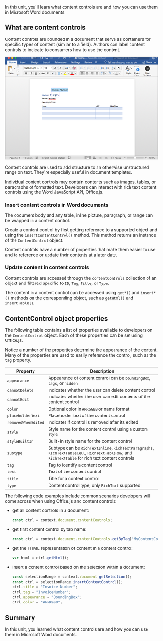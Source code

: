 In this unit, you'll learn what content controls are and how you can use them in Microsoft Word documents.

## What are content controls

Content controls are bounded in a document that serve as containers for specific types of content (similar to a field). Authors can label content controls to indicate to consumers how to use the content.

![Screenshot of a content control in a Word document](../media/06-content-controls.png)

Content controls are used to add structure to an otherwise unstructured range on text. They're especially useful in document templates.

Individual content controls may contain contents such as images, tables, or paragraphs of formatted text. Developers can interact with rich text content controls using the Word JavaScript API, Office.js.

### Insert content controls in Word documents

The document body and any table, inline picture, paragraph, or range can be wrapped in a content control.

Create a content control by first getting reference to a supported object and using the `insertContentControl()` method. This method returns an instance of the `ContentControl` object.

Content controls have a number of properties that make them easier to use and to reference or update their contents at a later date.

### Update content in content controls

Content controls are accessed through the `contentControls` collection of an object and filtered specific to `ID`, `Tag`, `Title`, or `Type`.

The content in a content control can be accessed using `get*()` and `insert*()` methods on the corresponding object, such as `getHtml()` and `insertTable()`.

## ContentControl object properties

The following table contains a list of properties available to developers on the `ContentControl` object. Each of these properties can be set using Office.js.

Notice a number of the properties determine the appearance of the content. Many of the properties are used to easily reference the control, such as the `tag` property.

|      Property       |                                                                    Description                                                                     |
| ------------------- | -------------------------------------------------------------------------------------------------------------------------------------------------- |
| `appearance`        | Appearance of content control can be `boundingBox`, `tags`, or `hidden`                                                                            |
| `cannotDelete`      | Indicates whether the user can delete content control                                                                                              |
| `cannotEdit`        | Indicates whether the user can edit contents of the content control                                                                                |
| `color`             | Optional color in `#RRGGBB` or name format                                                                                                         |
| `placeholderText`   | Placeholder text of the content control                                                                                                            |
| `removedWhenEdited` | Indicates if control is removed after its edited                                                                                                   |
| `style`             | Style name for the content control using a custom style                                                                                            |
| `styleBuiltIn`      | Built-in style name for the content control                                                                                                        |
| `subtype`           | Subtype can be `RichTextInline`, `RichTextParagraphs`, `RichTextTableCell`, `RichTextTableRow`, and `RichTextTable` for rich text content controls |
| `tag`               | Tag to identify a content control                                                                                                                  |
| `text`              | Text of the content control                                                                                                                        |
| `title`             | Title for a content control                                                                                                                        |
| `type`              | Content control type, only `RichText` supported                                                                                                    |

The following code examples include common scenarios developers will come across when using Office.js and content controls:

- get all content controls in a document:

    ```javascript
    const ctrl = context.document.contentControls;
    ```

- get first content control by tab name:

    ```javascript
    const ctrl = context.document.contentControls.getByTag("MyContentControl").getFirst();
    ```

- get the HTML representation of content in a content control:

    ```javascript
    var html = ctrl.getHtml();
    ```

- insert a content control based on the selection within a document:

    ```javascript
    const selectionRange = context.document.getSelection();
    const ctrl = selectionRange.insertContentControl();
    ctrl.title = "Invoice Number";
    ctrl.tag = "InvoiceNumber";
    ctrl.appearance = "BoundingBox";
    ctrl.color = "#FF9900";
    ```

## Summary

In this unit, you learned what content controls are and how you can use them in Microsoft Word documents.
